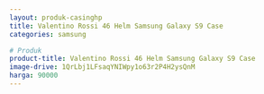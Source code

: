 ```yaml
---
layout: produk-casinghp
title: Valentino Rossi 46 Helm Samsung Galaxy S9 Case
categories: samsung

# Produk
product-title: Valentino Rossi 46 Helm Samsung Galaxy S9 Case
image-drive: 1QrLbj1LFsaqYNIWpy1o63r2P4H2ysQnM
harga: 90000
---
```

